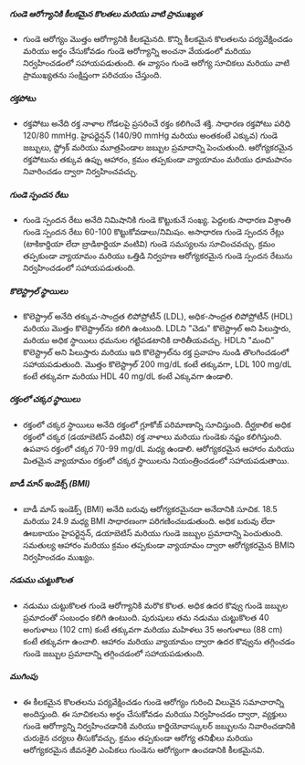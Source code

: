 ##### గుండె ఆరోగ్యానికి కీలకమైన కొలతలు మరియు వాటి ప్రాముఖ్యత
* గుండె ఆరోగ్యం మొత్తం ఆరోగ్యానికి కీలకమైనది. కొన్ని కీలకమైన కొలతలను పర్యవేక్షించడం మరియు అర్థం చేసుకోవడం గుండె ఆరోగ్యాన్ని అంచనా వేయడంలో మరియు నిర్వహించడంలో సహాయపడుతుంది. ఈ వ్యాసం గుండె ఆరోగ్య సూచికలు మరియు వాటి ప్రాముఖ్యతను సంక్షిప్తంగా పరిచయం చేస్తుంది.

##### రక్తపోటు
* రక్తపోటు అనేది రక్త నాళాల గోడలపై ప్రసరించే రక్తం కలిగించే శక్తి. సాధారణ రక్తపోటు పరిధి 120/80 mmHg. హైపర్టెన్షన్ (140/90 mmHg మరియు అంతకంటే ఎక్కువ) గుండె జబ్బులు, స్ట్రోక్ మరియు మూత్రపిండాల జబ్బుల ప్రమాదాన్ని పెంచుతుంది. ఆరోగ్యకరమైన రక్తపోటును తక్కువ ఉప్పు ఆహారం, క్రమం తప్పకుండా వ్యాయామం మరియు ధూమపానం నివారించడం ద్వారా నిర్వహించవచ్చు.

##### గుండె స్పందన రేటు
* గుండె స్పందన రేటు అనేది నిమిషానికి గుండె కొట్టుకునే సంఖ్య. పెద్దలకు సాధారణ విశ్రాంతి గుండె స్పందన రేటు 60-100 కొట్టుకోవడాలు/నిమిషం. అసాధారణ గుండె స్పందన రేట్లు (టాకికార్డియా లేదా బ్రాడికార్డియా వంటివి) గుండె సమస్యలను సూచించవచ్చు. క్రమం తప్పకుండా వ్యాయామం మరియు ఒత్తిడి నిర్వహణ ఆరోగ్యకరమైన గుండె స్పందన రేటును నిర్వహించడంలో సహాయపడుతుంది.

##### కొలెస్ట్రాల్ స్థాయిలు
* కొలెస్ట్రాల్ అనేది తక్కువ-సాంద్రత లిపోప్రోటీన్ (LDL), అధిక-సాంద్రత లిపోప్రోటీన్ (HDL) మరియు మొత్తం కొలెస్ట్రాల్‌ను కలిగి ఉంటుంది. LDLని "చెడు" కొలెస్ట్రాల్ అని పిలుస్తారు, మరియు అధిక స్థాయిలు ధమనుల గట్టిపడటానికి దారితీయవచ్చు. HDLని "మంచి" కొలెస్ట్రాల్ అని పిలుస్తారు మరియు ఇది కొలెస్ట్రాల్‌ను రక్త ప్రవాహం నుండి తొలగించడంలో సహాయపడుతుంది. మొత్తం కొలెస్ట్రాల్ 200 mg/dL కంటే తక్కువగా, LDL 100 mg/dL కంటే తక్కువగా మరియు HDL 40 mg/dL కంటే ఎక్కువగా ఉండాలి.

##### రక్తంలో చక్కర స్థాయిలు
* రక్తంలో చక్కర స్థాయిలు అనేది రక్తంలో గ్లూకోజ్ పరిమాణాన్ని సూచిస్తుంది. దీర్ఘకాలిక అధిక రక్తంలో చక్కర (డయాబెటిస్ వంటివి) రక్త నాళాలు మరియు గుండెకు నష్టం కలిగిస్తుంది. ఉపవాస రక్తంలో చక్కర 70-99 mg/dL మధ్య ఉండాలి. ఆరోగ్యకరమైన ఆహారం మరియు మితమైన వ్యాయామం రక్తంలో చక్కర స్థాయిలను నియంత్రించడంలో సహాయపడుతాయి.

##### బాడీ మాస్ ఇండెక్స్ (BMI)
* బాడీ మాస్ ఇండెక్స్ (BMI) అనేది బరువు ఆరోగ్యకరమైనదా అనేదానికి సూచిక. 18.5 మరియు 24.9 మధ్య BMI సాధారణంగా పరిగణించబడుతుంది. అధిక బరువు లేదా ఊబకాయం హైపర్టెన్షన్, డయాబెటిస్ మరియు గుండె జబ్బుల ప్రమాదాన్ని పెంచుతుంది. సమతుల్య ఆహారం మరియు క్రమం తప్పకుండా వ్యాయామం ద్వారా ఆరోగ్యకరమైన BMIని నిర్వహించడం ముఖ్యం.

##### నడుము చుట్టుకొలత
* నడుము చుట్టుకొలత గుండె ఆరోగ్యానికి మరొక కొలత. అధిక ఉదర కొవ్వు గుండె జబ్బుల ప్రమాదంతో సంబంధం కలిగి ఉంటుంది. పురుషులు తమ నడుము చుట్టుకొలత 40 అంగుళాలు (102 cm) కంటే తక్కువగా మరియు మహిళలు 35 అంగుళాలు (88 cm) కంటే తక్కువగా ఉంచాలి. ఆహారం మరియు వ్యాయామం ద్వారా ఉదర కొవ్వును తగ్గించడం గుండె జబ్బుల ప్రమాదాన్ని తగ్గించడంలో సహాయపడుతుంది.

##### ముగింపు
* ఈ కీలకమైన కొలతలను పర్యవేక్షించడం గుండె ఆరోగ్యం గురించి విలువైన సమాచారాన్ని అందిస్తుంది. ఈ సూచికలను అర్థం చేసుకోవడం మరియు నిర్వహించడం ద్వారా, వ్యక్తులు గుండె ఆరోగ్యాన్ని నిర్వహించడానికి మరియు కార్డియోవాస్కులర్ జబ్బులను నివారించడానికి చురుకైన చర్యలు తీసుకోవచ్చు. క్రమం తప్పకుండా ఆరోగ్య తనిఖీలు మరియు ఆరోగ్యకరమైన జీవనశైలి ఎంపికలు గుండెను ఆరోగ్యంగా ఉంచడానికి కీలకమైనవి.